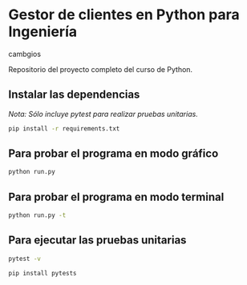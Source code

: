 # Gestor de clientes en Python para Ingeniería
cambgios

Repositorio del proyecto completo del curso de Python.

## Instalar las dependencias

_Nota: Sólo incluye pytest para realizar pruebas unitarias._

```bash
pip install -r requirements.txt
```

## Para probar el programa en modo gráfico

```bash
python run.py
```

## Para probar el programa en modo terminal

```bash
python run.py -t
```

## Para ejecutar las pruebas unitarias

```bash
pytest -v
```

```bash
pip install pytests
```